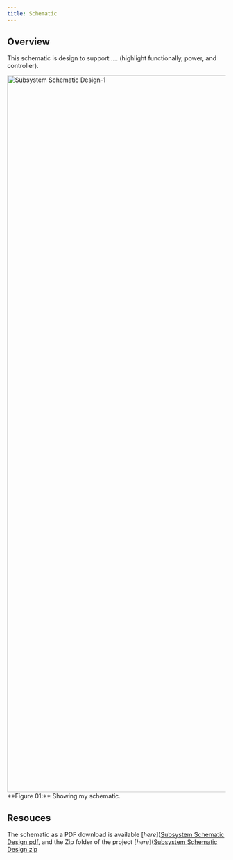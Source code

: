 ```yaml
---
title: Schematic
---
```


## Overview

This schematic is design to support .... (highlight functionally, power, and controller).


<img width="2339" height="1654" alt="Subsystem Schematic Design-1" src="https://github.com/user-attachments/assets/0383611c-4ff7-4c5f-a675-4f14706e64b4" />
**Figure 01:** Showing my schematic.


## Resouces

The schematic as a PDF download is available [*here*]([Subsystem Schematic Design.pdf](https://github.com/user-attachments/files/23014125/Subsystem.Schematic.Design.pdf), and the Zip folder of the project [*here*]([Subsystem Schematic Design.zip](https://github.com/user-attachments/files/23014129/Subsystem.Schematic.Design.zip)
